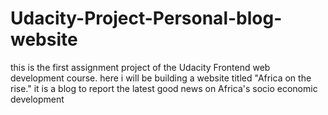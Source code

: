 # Udacity-Project-Personal-blog-website
this is the first assignment project of the Udacity Frontend web development course.
here i will be building a website titled "Africa on the rise."
it is a blog to report the latest good news on Africa's socio economic development
